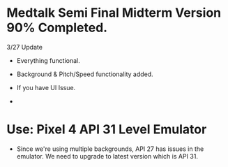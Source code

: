 # Medtalk Semi Final Midterm Version 90% Completed.
3/27 Update

- Everything functional.

- Background & Pitch/Speed functionality added.


- If you have UI Issue. 
- 
# Use: Pixel 4 API 31 Level Emulator
- Since we're using multiple backgrounds, API 27 has issues in the emulator. We need to upgrade to latest version which is API 31.

